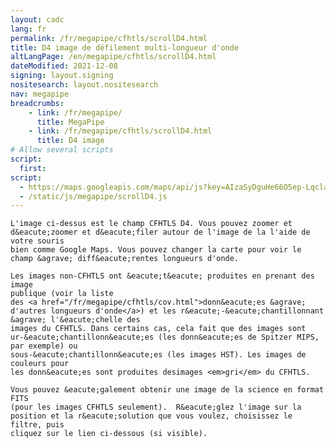 ```yaml
---
layout: cadc
lang: fr
permalink: /fr/megapipe/cfhtls/scrollD4.html
title: D4 image de défilement multi-longueur d'onde
altLangPage: /en/megapipe/cfhtls/scrollD4.html
dateModified: 2021-12-08
signing: layout.signing
nositesearch: layout.nositesearch
nav: megapipe
breadcrumbs:
    - link: /fr/megapipe/
      title: MegaPipe
    - link: /fr/megapipe/cfhtls/scrollD4.html
      title: D4 image
# Allow several scripts
script:
  first:
script: 
  - https://maps.googleapis.com/maps/api/js?key=AIzaSyDguHe66O5ep-Lqcla9a44wW_RkhB53KB4&amp;sensor=false
  - /static/js/megapipe/scrollD4.js
---
```


<div id="diag"></div>
<div id="map-canvas"></div>

<p>
  
  
    L'image ci-dessus est le champ CFHTLS D4. Vous pouvez zoomer et
    d&eacute;zoomer et d&eacute;filer autour de l'image de la l'aide de votre souris
    bien comme Google Maps. Vous pouvez changer la carte pour voir le
    champ &agrave; diff&eacute;rentes longueurs d'onde.
  
</p>


<p>
  
  
    Les images non-CFHTLS ont &eacute;t&eacute; produites en prenant des image
    publique (voir la liste
    des <a href="/fr/megapipe/cfhtls/cov.html">donn&eacute;es &agrave; d'autres longueurs d'onde</a>) et les r&eacute;-&eacute;chantillonnant &agrave; l'&eacute;chelle des
    images du CFHTLS. Dans certains cas, cela fait que des images sont
    ur-&eacute;chantillonn&eacute;es (les donn&eacute;es de Spitzer MIPS, par exemple) ou
    sous-&eacute;chantillonn&eacute;es (les images HST). Les images de couleurs pour
    les donn&eacute;es sont produites desimages <em>gri</em> du CFHTLS.
  
</p>

<p>
  
  
  
    Vous pouvez &eacute;galement obtenir une image de la science en format FITS
    (pour les images CFHTLS seulement).  R&eacute;glez l'image sur la
    position et la r&eacute;solution que vous voulez, choisissez le filtre, puis
    cliquez sur le lien ci-dessous (si visible).
  
</p>
<div id="fits"></div>
